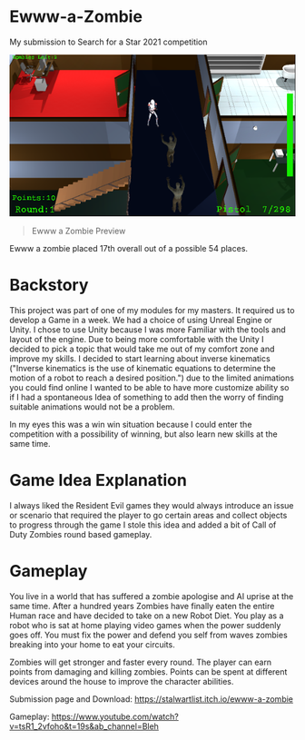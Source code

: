 # Ewww-a-Zombie

My submission to Search for a Star 2021 competition

![](https://github.com/kdclifford/Ewww-a-Zombie/blob/main/GradsInGames-sfas_2021_unity-424d8c29d8c2/Imgs/Round1Image.png)

> Ewww a Zombie Preview
 
 Ewww a zombie placed 17th overall out of a possible 54 places.
 
# Backstory

This project was part of one of my modules for my masters. It required us to develop a Game in a week. 
We had a choice of using Unreal Engine or Unity. I chose to use Unity because I was more Familiar with the tools and layout of the engine.
Due to being more comfortable with the Unity I decided to pick a topic that would take me out of my comfort zone and improve my skills. I decided to 
start learning about inverse kinematics ("Inverse kinematics is the use of kinematic equations to determine the motion of a robot to reach a desired position.") due to the limited animations you could find online I wanted to be able to have more customize ability so if I had a spontaneous Idea of something to add then the worry of finding suitable animations would not be a problem.

In my eyes this was a win win situation because I could enter the competition with a possibility of winning, but also learn new skills at the same time.
 
# Game Idea Explanation

I always liked the Resident Evil games they would always introduce an issue or scenario that required the player to go certain areas and collect objects to progress through the game I stole this idea and added a bit of Call of Duty Zombies round based gameplay.

# Gameplay

You live in a world that has suffered a zombie apologise and AI uprise at the same time. After a hundred years Zombies have finally eaten the entire Human race and have decided to take on a new Robot Diet. You play as a robot who is sat at home playing video games when the power suddenly goes off. You must fix the power and defend you self from waves zombies breaking into your home to eat your circuits.

Zombies will get stronger and faster every round. The player can earn points from damaging and killing zombies. Points can be spent at different devices around the house to improve the character abilities.



Submission page and Download: https://stalwartlist.itch.io/ewww-a-zombie

Gameplay: https://www.youtube.com/watch?v=tsR1_2vfoho&t=19s&ab_channel=Bleh
